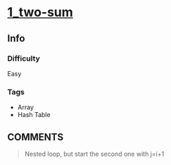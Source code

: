 # [1_two-sum](https://leetcode.com/problems/two-sum/)

## Info

### Difficulty

Easy

### Tags

- Array
- Hash Table

## __COMMENTS__

> Nested loop, but start the second one with j=i+1
